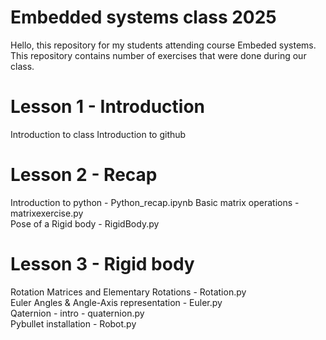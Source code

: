 # Embedded systems class 2025   
Hello, this repository for my students attending course Embeded systems.  
This repository contains number of exercises that were done during our class. 

# Lesson 1 - Introduction  

Introduction to class
Introduction to github

# Lesson 2 - Recap

Introduction to python  - Python_recap.ipynb
Basic matrix operations  - matrixexercise.py  
Pose of a Rigid body  - RigidBody.py  

# Lesson 3 - Rigid body 

Rotation Matrices and Elementary Rotations  - Rotation.py  
Euler Angles & Angle-Axis representation - Euler.py  
Qaternion - intro  - quaternion.py  
Pybullet installation - Robot.py  